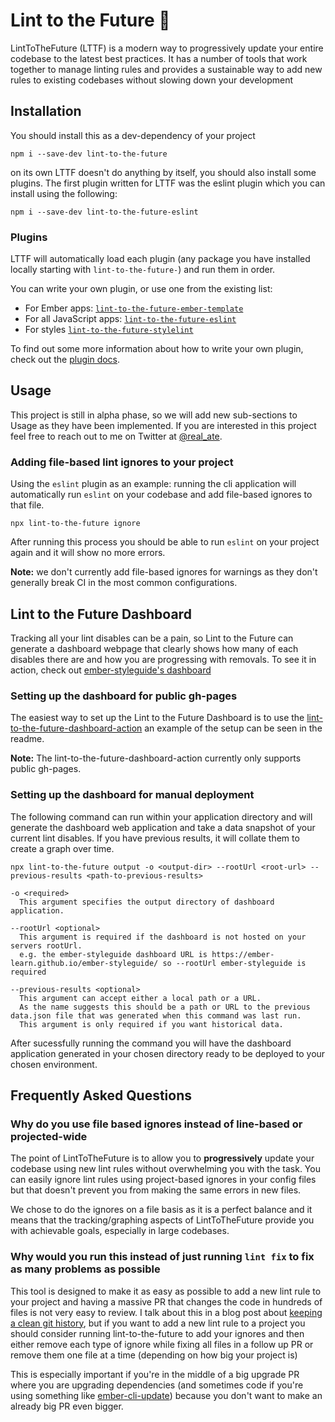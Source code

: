 # Lint to the Future 🚀

LintToTheFuture (LTTF) is a modern way to progressively update your entire codebase to the latest best practices. It has a number of tools that work together to manage linting rules and provides a sustainable way to add new rules to existing codebases without slowing down your development

## Installation

You should install this as a dev-dependency of your project

```
npm i --save-dev lint-to-the-future
```

on its own LTTF doesn't do anything by itself, you should also install some plugins. The first plugin written for LTTF was the eslint plugin which you can install using the following:

```
npm i --save-dev lint-to-the-future-eslint
```

### Plugins

LTTF will automatically load each plugin (any package you have installed locally starting with `lint-to-the-future-`) and run them in order.

You can write your own plugin, or use one from the existing list:

- For Ember apps: [`lint-to-the-future-ember-template`](https://github.com/mansona/lint-to-the-future-ember-template)
- For all JavaScript apps: [`lint-to-the-future-eslint`](https://github.com/mansona/lint-to-the-future-eslint)
- For styles [`lint-to-the-future-stylelint`](https://github.com/mansona/lint-to-the-future-stylelint)

To find out some more information about how to write your own plugin, check out the [plugin docs](./docs/plugin-development.md).

## Usage

This project is still in alpha phase, so we will add new sub-sections to Usage as they have been implemented. If you are interested in this project feel free to reach out to me on Twitter at [@real_ate](https://twitter.com/real_ate).

### Adding file-based lint ignores to your project

Using the `eslint` plugin as an example: running the cli application will automatically run `eslint` on your codebase and add file-based ignores to that file.

```
npx lint-to-the-future ignore
```

After running this process you should be able to run `eslint` on your project again and it will show no more errors.

**Note:** we don't currently add file-based ignores for warnings as they don't generally break CI in the most common configurations.

## Lint to the Future Dashboard

Tracking all your lint disables can be a pain, so Lint to the Future can generate a dashboard webpage that clearly shows how many of each disables there are and how you are progressing with removals.
To see it in action, check out [ember-styleguide's dashboard](https://ember-learn.github.io/ember-styleguide/)

### Setting up the dashboard for public gh-pages

The easiest way to set up the Lint to the Future Dashboard is to use the [lint-to-the-future-dashboard-action](https://github.com/mansona/lint-to-the-future-dashboard-action) an example of the setup can be seen in the readme.

**Note:** The lint-to-the-future-dashboard-action currently only supports public gh-pages.

### Setting up the dashboard for manual deployment

The following command can run within your application directory and will generate the dashboard web application and take a data snapshot of your current lint disables. If you have previous results, it will collate them to create a graph over time.
```
npx lint-to-the-future output -o <output-dir> --rootUrl <root-url> --previous-results <path-to-previous-results>
```
```
-o <required>
  This argument specifies the output directory of dashboard application.

--rootUrl <optional>
  This argument is required if the dashboard is not hosted on your servers rootUrl.
  e.g. the ember-styleguide dashboard URL is https://ember-learn.github.io/ember-styleguide/ so --rootUrl ember-styleguide is required

--previous-results <optional>
  This argument can accept either a local path or a URL.
  As the name suggests this should be a path or URL to the previous data.json file that was generated when this command was last run.
  This argument is only required if you want historical data.
```

After sucessfully running the command you will have the dashboard application generated in your chosen directory ready to be deployed to your chosen environment.

## Frequently Asked Questions

### Why do you use file based ignores instead of line-based or projected-wide

The point of LintToTheFuture is to allow you to **progressively** update your codebase using new lint rules without overwhelming you with the task. You can easily ignore lint rules using project-based ignores in your config files but that doesn't prevent you from making the same errors in new files.

We chose to do the ignores on a file basis as it is a perfect balance and it means that the tracking/graphing aspects of LintToTheFuture provide you with achievable goals, especially in large codebases.

### Why would you run this instead of just running `lint fix` to fix as many problems as possible

This tool is designed to make it as easy as possible to add a new lint rule to your project and having a massive PR that changes the code in hundreds of files is not very easy to review. I talk about this in a blog post about [keeping a clean git history](https://simplabs.com/blog/2021/05/26/keeping-a-clean-git-history/), but if you want to add a new lint rule to a project you should consider running lint-to-the-future to add your ignores and then either remove each type of ignore while fixing all files in a follow up PR or remove them one file at a time (depending on how big your project is)

This is especially important if you're in the middle of a big upgrade PR where you are upgrading dependencies (and sometimes code if you're using something like [ember-cli-update](https://github.com/ember-cli/ember-cli-update)) because you don't want to make an already big PR even bigger.
